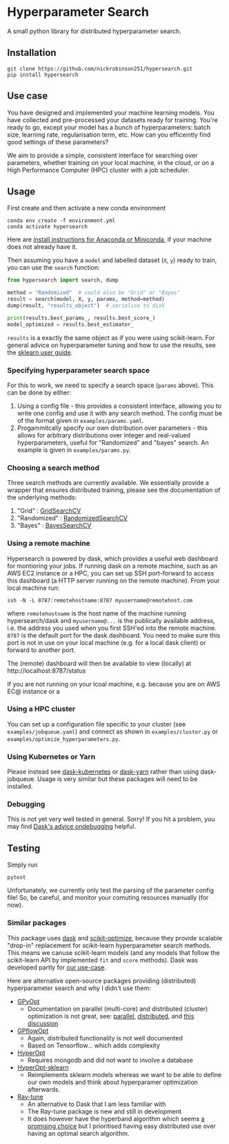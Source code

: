 # Hyperparameter Search

A small python library for distributed hyperparameter search.

## Installation

```
git clone https://github.com/nickrobinson251/hypersearch.git
pip install hypersearch
```

## Use case

You have designed and implemented your machine learning models.
You have collected and pre-processed your datasets ready for training. You're ready
to go, except your model has a bunch of hyperparameters: batch size, learning
rate, regularisation term, etc. How can you efficeintly find good settings of
these parameters?

We aim to provide a simple, consistent interface for searching over parameters, whether
training on your local machine, in the cloud, or on a High
Performance Computer (HPC) cluster with a job scheduler.

## Usage

First create and then activate a new conda environment
```
conda env create -f environment.yml
conda activate hypersearch
```

Here are [install instructions for  Anaconda or Miniconda](http://docs.anaconda.com/anaconda/install/), if your machine does not already have it.

Then assuming you have a `model` and labelled dataset (`X`, `y`) ready to train, you can use
the `search` function:

```python
from hypersearch import search, dump

method = "Randomized"  # could also be "Grid" or "Bayes"  
result = search(model, X, y, params, method=method)
dump(result, "results_object")  # serialise to disk

print(results.best_params_, results.best_score_)
model_optimized = results.best_estimator_
```
`results` is a exactly the same object as if you were using scikit-learn.
For general advice on hyperparameter tuning and how to use the results,
see the [sklearn user guide](http://scikit-learn.org/stable/modules/grid_search.html#grid-search).

### Specifying hyperparameter search space

For this to work, we need to specify a search space (`params` above). This can 
be done by either:
1. Using a config file - this provides a consistent interface, allowing you to write one config 
and use it with any search method. The config must be of the format given in `examples/params.yaml`.
2. Progammitcally specify our own distribution over parameters - this allows for arbitrary distributions over
integer and real-valued hyperparameters, useful for "Randomized" and "bayes" search. An example is given in 
`examples/params.py`.

### Choosing a search method

Three search methods are currently available. We essentially provide a wrapper that ensures
distributed training, please see the documentation of the underlying methods:
1. "Grid" : [GridSearchCV](http://scikit-learn.org/stable/modules/generated/sklearn.model_selection.GridSearchCV.html#sklearn.model_selection.GridSearchCV)
2. "Randomized" : [RandomizedSearchCV](http://scikit-learn.org/stable/modules/generated/sklearn.model_selection.RandomizedSearchCV.html)
3. "Bayes" : [BayesSearchCV](https://scikit-optimize.github.io/#skopt.BayesSearchCV)

### Using a remote machine

Hypersearch is powered by dask, which provides a useful web dashboard for
montioring your jobs. If running dask on a remote machine, such as an AWS EC2
instance or a HPC, you can set up SSH port-forward to access this dashboard
(a HTTP server running on the remote machine). From your local machine run:
```
ssh -N -L 8787:remotehostname:8787 myusername@remotehost.com
```
where `remotehostname` is the host name of the machine running hypersearch/dask
and `myusername@...` is the publically available address,
i.e. the address you used when you first SSH'ed into the remote machine.
`8787` is the default port for the dask dashboard. You
need to make sure this port is not in use on your local machine (e.g. for a
local dask client) or forward to another port.

The (remote) dashboard will then be available to view (locally) at
http://localhost:8787/status

If you are not running on your lcoal machine, e.g. because you are on AWS EC@
instance or a

### Using a HPC cluster

You can set up a configuration file specific to your cluster (see `examples/jobqueue.yaml`)
and connect as shown in `examples/cluster.py` or `examples/optimize_hyperparameters.py`.

### Using Kubernetes or Yarn

Please instead see [dask-kubernetes](https://kubernetes.dask.org/en/latest/) or [dask-yarn](https://yarn.dask.org/en/latest/) rather than using dask-jobqueue. Usage is very similar but these packages will need to be installed.

### Debugging

This is not yet very well tested in general. Sorry! If you hit a problem, you
may find [Dask's advice ondebugging](http://docs.dask.org/en/latest/debugging.html) helpful.

## Testing

Simply run

```
pytest
```
Unfortunately, we currently only test the parsing of the parameter config file! So, be careful, and monitor your comuting resources manually (for now). 

### Similar packages

This package uses [dask](https://docs.dask.org/en/latest/) and [scikit-optimize](https://scikit-optimize.github.io/), because they provide scalable "drop-in"
replacement for scikit-learn hyperparameter search methods. 
This  means we canuse scikit-learn models (and any models that follow the scikit-learn API by
implemented `fit` and `score` methods). 
Dask was developed partly for [our use-case](http://docs.dask.org/en/latest/use-cases.html#scikit-learn-or-joblib-user).

Here are alternative open-source packages providing (distributed) hyperparameter search and why I didn't use them:
- [GPyOpt](https://github.com/SheffieldML/GPyOpt)
    - Documentation on parallel (multi-core) and distributed (cluster)
      optimization is not great, see: [parallel](https://nbviewer.jupyter.org/github/SheffieldML/GPyOpt/blob/devel/manual/GPyOpt_parallel_optimization.ipynb),
      [distributed](https://nbviewer.jupyter.org/github/SheffieldML/GPyOpt/blob/master/manual/GPyOpt_external_objective_evaluation.ipynb),
      and
      [this discussion](https://github.com/SheffieldML/GPyOpt/issues/172)
- [GPflowOpt](https://github.com/GPflow/GPflowOpt)
    - Again, distributed functionality is not well documented
    - Based on Tensorflow… which adds complexity
- [HyperOpt](https://github.com/hyperopt/hyperopt)
    - Requires mongodb and did not want  to involve a database
- [HyperOpt-sklearn](https://github.com/hyperopt/hyperopt-sklearn)
     - Reimplements sklearn models whereas we want to be able to define our own models and think about hyperparamer optimization afterwards.
- [Ray-tune](https://github.com/ray-project/ray/tree/master/python/ray/tune)
    - An alternative to Dask that I am less familiar with
    - The Ray-tune package is  new and still in development
    - It does however have the hyperband algorithm which seems [a promising
      choice](http://www.argmin.net/2016/06/23/hyperband/) but I prioritised
      having easy distributed use over having an optimal search algorithm.
